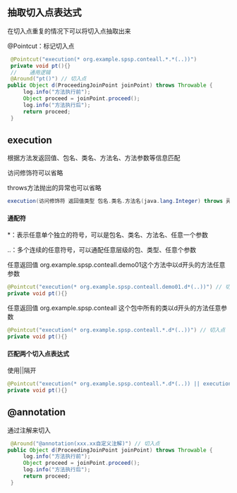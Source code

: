 ## 抽取切入点表达式

在切入点重复的情况下可以将切入点抽取出来

 @Pointcut：标记切入点

```java
 @Pointcut("execution(* org.example.spsp.conteall.*.*(..))")
 private void pt(){}
 //    通用逻辑
 @Around("pt()") // 切入点
public Object d(ProceedingJoinPoint joinPoint) throws Throwable {
     log.info("方法执行前");
     Object proceed = joinPoint.proceed();
     log.info("方法执行后");
     return proceed;
 }
```

## execution

根据方法发返回值、包名、类名、方法名、方法参数等信息匹配

访问修饰符可以省略

throws方法抛出的异常也可以省略

```java
execution(访问修饰符 返回值类型 包名.类名.方法名(java.lang.Integer) throws 异常)
```

#### 通配符

*：表示任意单个独立的符号，可以是包名、类名、方法名、任意一个参数

..：多个连续的任意符号，可以通配任意层级的包、类型、任意个参数

任意返回值 org.example.spsp.conteall.demo01这个方法中以d开头的方法任意参数

```java
@Pointcut("execution(* org.example.spsp.conteall.demo01.d*(..))") // 切入点
private void pt(){}
```

任意返回值 org.example.spsp.conteall 这个包中所有的类以d开头的方法任意参数

```java
@Pointcut("execution(* org.example.spsp.conteall.*.d*(..))") // 切入点
private void pt(){}
```

#### 匹配两个切入点表达式

使用||隔开

```java
@Pointcut("execution(* org.example.spsp.conteall.*.d*(..)) || execution(* org.example.spsp.conteall.*.dim*(..))") // 切入点
private void pt(){}
```

## @annotation

通过注解来切入

```java
 @Around("@annotation(xxx.xx自定义注解)") // 切入点
public Object d(ProceedingJoinPoint joinPoint) throws Throwable {
     log.info("方法执行前");
     Object proceed = joinPoint.proceed();
     log.info("方法执行后");
     return proceed;
 }
```